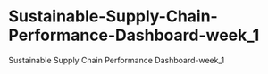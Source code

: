 # Sustainable-Supply-Chain-Performance-Dashboard-week_1
Sustainable Supply Chain Performance Dashboard-week_1
